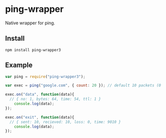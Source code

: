 # ping-wrapper

Native wrapper for ping.

## Install

    npm install ping-wrapper3

## Example

```javascript
var ping = require("ping-wrapper3");

var exec = ping("google.com", { count: 20 }); // default 10 packets (0 ping forever)

exec.on("data", function(data){
  // { no: 1, bytes: 64, time: 54, ttl: 1 }
	console.log(data);
});

exec.on("exit", function(data){
  // { sent: 10, recieved: 10, loss: 0, time: 9010 }
	console.log(data);
});
```
